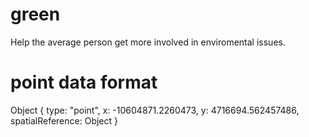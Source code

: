 # green
Help the average person get more involved in enviromental issues.

# point data format 
Object { type: "point", x: -10604871.2260473, y: 4716694.562457486, spatialReference: Object }
